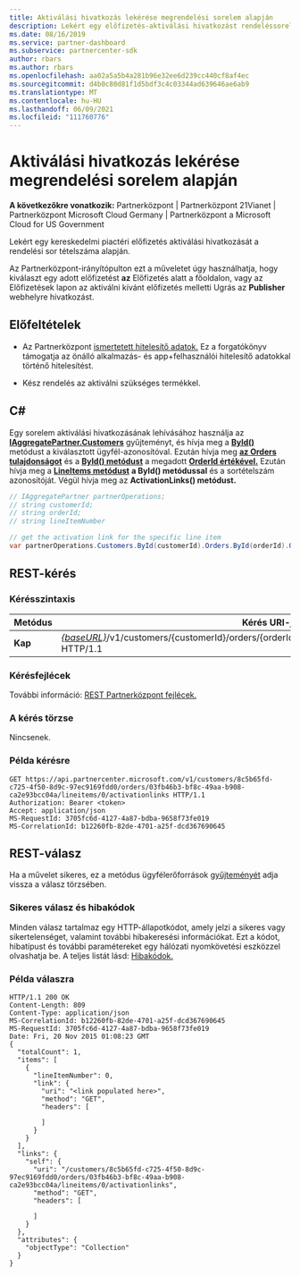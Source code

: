 ```yaml
---
title: Aktiválási hivatkozás lekérése megrendelési sorelem alapján
description: Lekért egy előfizetés-aktiválási hivatkozást rendeléssorelem alapján.
ms.date: 08/16/2019
ms.service: partner-dashboard
ms.subservice: partnercenter-sdk
author: rbars
ms.author: rbars
ms.openlocfilehash: aa02a5a5b4a281b96e32ee6d239cc440cf8af4ec
ms.sourcegitcommit: d4b0c80d81f1d5bdf3c4c03344ad639646ae6ab9
ms.translationtype: MT
ms.contentlocale: hu-HU
ms.lasthandoff: 06/09/2021
ms.locfileid: "111760776"
---
```

# <a name="get-activation-link-by-order-line-item"></a>Aktiválási hivatkozás lekérése megrendelési sorelem alapján

**A következőkre vonatkozik:** Partnerközpont | Partnerközpont 21Vianet | Partnerközpont Microsoft Cloud Germany | Partnerközpont a Microsoft Cloud for US Government

Lekért egy kereskedelmi piactéri előfizetés aktiválási hivatkozását a rendelési sor tételszáma alapján.

Az Partnerközpont-irányítópulton ezt a műveletet úgy használhatja, hogy  kiválaszt egy adott előfizetést **az** Előfizetés alatt a főoldalon, vagy az  Előfizetések lapon az aktiválni kívánt előfizetés melletti Ugrás az **Publisher** webhelyre hivatkozást.

## <a name="prerequisites"></a>Előfeltételek

- Az Partnerközpont [ismertetett hitelesítő adatok.](partner-center-authentication.md) Ez a forgatókönyv támogatja az önálló alkalmazás- és app+felhasználói hitelesítő adatokkal történő hitelesítést.

- Kész rendelés az aktiválni szükséges termékkel.

## <a name="c"></a>C\#

Egy sorelem aktiválási hivatkozásának lehívásához használja az [**IAggregatePartner.Customers**](/dotnet/api/microsoft.store.partnercenter.ipartner.customers) gyűjteményt, és hívja meg a [**ById()**](/dotnet/api/microsoft.store.partnercenter.customers.icustomercollection.byid) metódust a kiválasztott ügyfél-azonosítóval. Ezután hívja meg [**az Orders tulajdonságot**](/dotnet/api/microsoft.store.partnercenter.customers.icustomer.orders) és a [**ById() metódust**](/dotnet/api/microsoft.store.partnercenter.orders.iordercollection.byid) a megadott [**OrderId értékével.**](/dotnet/api/microsoft.store.partnercenter.models.orders.order.id) Ezután hívja meg a [**LineItems metódust**](/dotnet/api/microsoft.store.partnercenter.orders.iordercollection.get) **a ById() metódussal** és a sortételszám azonosítóját.  Végül hívja meg az **ActivationLinks() metódust.**

```csharp
// IAggregatePartner partnerOperations;
// string customerId;
// string orderId;
// string lineItemNumber

// get the activation link for the specific line item
var partnerOperations.Customers.ById(customerId).Orders.ById(orderId).OrderLineItems.ById(lineItemNumber).ActivationLinks();
```

## <a name="rest-request"></a>REST-kérés

### <a name="request-syntax"></a>Kérésszintaxis

| Metódus  | Kérés URI-ja                                                                                                                               |
|---------|-------------------------------------------------------------------------------------------------------------------------------------------|
| **Kap** | [*{baseURL}*](partner-center-rest-urls.md)/v1/customers/{customerId}/orders/{orderId}/lineitems/{lineItemNumber}/activationlinks HTTP/1.1 |

### <a name="request-headers"></a>Kérésfejlécek

További információ: [REST Partnerközpont fejlécek.](headers.md)

### <a name="request-body"></a>A kérés törzse

Nincsenek.

### <a name="request-example"></a>Példa kérésre

```http
GET https://api.partnercenter.microsoft.com/v1/customers/8c5b65fd-c725-4f50-8d9c-97ec9169fdd0/orders/03fb46b3-bf8c-49aa-b908-ca2e93bcc04a/lineitems/0/activationlinks HTTP/1.1
Authorization: Bearer <token>
Accept: application/json
MS-RequestId: 3705fc6d-4127-4a87-bdba-9658f73fe019
MS-CorrelationId: b12260fb-82de-4701-a25f-dcd367690645
```

## <a name="rest-response"></a>REST-válasz

Ha a művelet sikeres, ez a metódus ügyfélerőforrások [gyűjteményét](customer-resources.md#customer) adja vissza a válasz törzsében.

### <a name="response-success-and-error-codes"></a>Sikeres válasz és hibakódok

Minden válasz tartalmaz egy HTTP-állapotkódot, amely jelzi a sikeres vagy sikertelenséget, valamint további hibakeresési információkat. Ezt a kódot, hibatípust és további paramétereket egy hálózati nyomkövetési eszközzel olvashatja be. A teljes listát lásd: [Hibakódok.](error-codes.md)

### <a name="response-example"></a>Példa válaszra

```http
HTTP/1.1 200 OK
Content-Length: 809
Content-Type: application/json
MS-CorrelationId: b12260fb-82de-4701-a25f-dcd367690645
MS-RequestId: 3705fc6d-4127-4a87-bdba-9658f73fe019
Date: Fri, 20 Nov 2015 01:08:23 GMT
{
  "totalCount": 1,
  "items": [
    {
      "lineItemNumber": 0,
      "link": {
        "uri": "<link populated here>",
        "method": "GET",
        "headers": [

        ]
      }
    }
  ],
  "links": {
    "self": {
      "uri": "/customers/8c5b65fd-c725-4f50-8d9c-97ec9169fdd0/orders/03fb46b3-bf8c-49aa-b908-ca2e93bcc04a/lineitems/0/activationlinks",
      "method": "GET",
      "headers": [

      ]
    }
  },
  "attributes": {
    "objectType": "Collection"
  }
}
```

